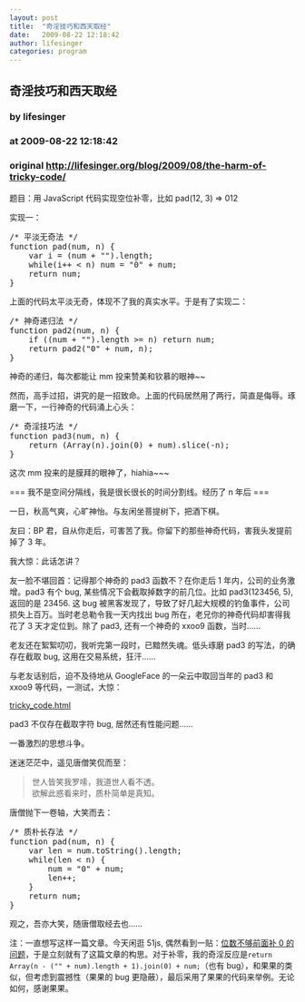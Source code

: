 ```yaml
---
layout: post
title:  "奇淫技巧和西天取经"
date:   2009-08-22 12:18:42
author: lifesinger
categories: program
---
```


## 奇淫技巧和西天取经
### by lifesinger
### at 2009-08-22 12:18:42
### original <http://lifesinger.org/blog/2009/08/the-harm-of-tricky-code/>

<p>题目：用 JavaScript 代码实现空位补零，比如 pad(12, 3) =&gt; 012</p>
<p>实现一：</p>
<pre>
/* 平淡无奇法 */
function pad(num, n) {
    var i = (num + &quot;&quot;).length;
    while(i++ &lt; n) num = &quot;0&quot; + num;
    return num;
}
</pre>
<p>上面的代码太平淡无奇，体现不了我的真实水平。于是有了实现二：</p>
<pre>
/* 神奇递归法 */
function pad2(num, n) {
    if ((num + &quot;&quot;).length &gt;= n) return num;
    return pad2(&quot;0&quot; + num, n);
}
</pre>
<p>神奇的递归，每次都能让 mm 投来赞美和钦慕的眼神~~</p>
<p>然而，高手过招，讲究的是一招致命。<span></span>上面的代码居然用了两行，简直是侮辱。琢磨一下，一行神奇的代码涌上心头：</p>
<pre>
/* 奇淫技巧法 */
function pad3(num, n) {
    return (Array(n).join(0) + num).slice(-n);
}
</pre>
<p>这次 mm 投来的是膜拜的眼神了，hiahia~~~</p>
<p>=== 我不是空间分隔线，我是很长很长的时间分割线。经历了 n 年后 ===</p>
<p>一日，秋高气爽，心旷神怡。与友闲坐菩提树下，把酒下棋。</p>
<p>友曰：BP 君，自从你走后，可害苦了我。你留下的那些神奇代码，害我头发提前掉了 3 年。</p>
<p>我大惊：此话怎讲？</p>
<p>友一脸不堪回首：记得那个神奇的 pad3 函数不？在你走后 1 年内，公司的业务激增。pad3 有个 bug, 某些情况下会截取掉数字的前几位。比如 pad3(123456, 5), 返回的是 23456. 这 bug 被黑客发现了，导致了好几起大规模的钓鱼事件，公司损失上百万。当时老总勒令我一天内找出 bug 所在，老兄你的神奇代码却害得我花了 3 天才定位到。除了 pad3, 还有一个神奇的 xxoo9 函数，当时……</p>
<p>老友还在絮絮叨叨，我听完第一段时，已黯然失魂。低头琢磨 pad3 的写法，的确存在截取 bug, 这用在交易系统，狂汗……</p>
<p>与老友话别后，迫不及待地从 GoogleFace 的一朵云中取回当年的 pad3 和 xxoo9 等代码，一测试，大惊：</p>
<p><a href="http://lifesinger.googlecode.com/svn/trunk/lab/2009/triky_code.html">tricky_code.html</a></p>
<p>pad3 不仅存在截取字符 bug, 居然还有性能问题……</p>
<p>一番激烈的思想斗争。</p>
<p>迷迷茫茫中，遥见唐僧笑侃而至：</p>
<blockquote><p>
世人皆笑我罗嗦，我道世人看不透。<br>
欲解此惑看来时，质朴简单是真知。
</p></blockquote>
<p>唐僧抛下一卷轴，大笑而去：</p>
<pre>
/* 质朴长存法 */
function pad(num, n) {
    var len = num.toString().length;
    while(len &lt; n) {
        num = &quot;0&quot; + num;
        len++;
    }
    return num;
}
</pre>
<p>观之，吾亦大笑，随唐僧取经去也……</p>
<p>注：一直想写这样一篇文章。今天闲逛 51js, 偶然看到一贴：<a href="http://bbs.51js.com/viewthread.php?tid=85137">位数不够前面补 0 的问题</a>，于是立刻就有了这篇文章的构思。对于补零，我的奇淫反应是<code>return Array(n - ("" + num).length + 1).join(0) + num;</code>（也有 bug），和果果的类似，但考虑到震撼性（果果的 bug 更隐蔽），最后采用了果果的代码来举例。无论如何，感谢果果。</p>